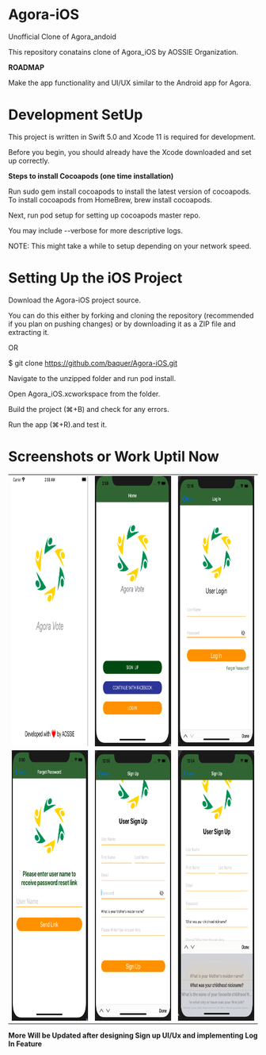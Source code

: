 # Agora-iOS
Unofficial Clone of Agora_andoid 

This repository conatains clone of Agora_iOS by AOSSIE Organization.

**ROADMAP**

Make the app functionality and UI/UX similar to the Android app for Agora.

# Development SetUp


This project is written in Swift 5.0 and Xcode 11 is required for development.

Before you begin, you should already have the Xcode downloaded and set up correctly.

**Steps to install Cocoapods (one time installation)**

Run sudo gem install cocoapods to install the latest version of cocoapods. 
To install cocoapods from HomeBrew, brew install cocoapods.

Next, run pod setup for setting up cocoapods master repo.

You may include --verbose for more descriptive logs. 

NOTE: This might take a while to setup depending on your network speed.

# Setting Up the iOS Project

Download the Agora-iOS project source. 

You can do this either by forking and cloning the repository (recommended if you plan on pushing changes) or by downloading it as a ZIP file and extracting it.

OR

$ git clone https://github.com/baquer/Agora-iOS.git

Navigate to the unzipped folder and run pod install.

Open Agora_iOS.xcworkspace from the folder.

Build the project (⌘+B) and check for any errors.

Run the app (⌘+R).and test it.

# Screenshots or Work Uptil Now

<table>
  <tr>
    <td><img src="/Screenshots/Screenshot 2020-02-24 at 2.59.30 AM.png" height = "545" width="271.25"></td>
    <td><img src="/Screenshots/Screenshot 2020-02-24 at 2.59.57 AM.png" height = "545" width="271.25"></td>
    <td><img src="/Screenshots/Screenshot 2020-02-26 at 12.16.25 AM.png" height = "545" width="271.25"></td>
  </tr>
  <tr>
    <td><img src="/Screenshots/Screenshot 2020-02-24 at 3.00.13 AM.png" height = "545" width="271.25"></td>
    <td><img src="/Screenshots/Screenshot 2020-02-26 at 12.55.02 AM.png" height = "545" width="271.25"></td>
    <td><img src="/Screenshots/Screenshot 2020-02-26 at 12.54.28 AM.png" height = "545" width="271.25"></td>
  </tr>
  </tr>
  </tr>
</table>

**More Will be Updated after designing Sign up UI/Ux and implementing Log In Feature**
